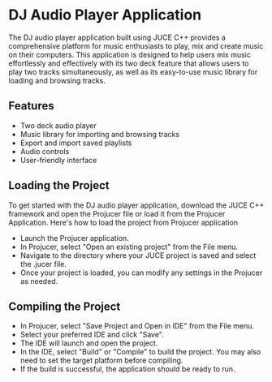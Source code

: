 # DJ Audio Player Application
The DJ audio player application built using JUCE C++ provides a comprehensive platform for music enthusiasts to play, mix and create music on their computers. This application is designed to help users mix music effortlessly and effectively with its two deck feature that allows users to play two tracks simultaneously, as well as its easy-to-use music library for loading and browsing tracks.

## Features
- Two deck audio player
- Music library for importing and browsing tracks
- Export and import saved playlists
- Audio controls
- User-friendly interface

## Loading the Project
To get started with the DJ audio player application, download the JUCE C++ framework and open the Projucer file or load it from the Projucer Application. Here's how to load the project from Projucer application

- Launch the Projucer application.
- In Projucer, select "Open an existing project" from the File menu.
- Navigate to the directory where your JUCE project is saved and select the .jucer file.
- Once your project is loaded, you can modify any settings in the Projucer as needed.

## Compiling the Project
- In Projucer, select "Save Project and Open in IDE" from the File menu.
- Select your preferred IDE and click "Save".
- The IDE will launch and open the project.
- In the IDE, select "Build" or "Compile" to build the project. You may also need to set the target platform before compiling.
- If the build is successful, the application should be ready to run.

